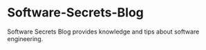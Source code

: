 # Software-Secrets-Blog
Software Secrets Blog provides knowledge and tips about software engineering.
